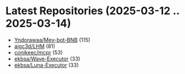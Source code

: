 # Latest Repositories (2025-03-12 .. 2025-03-14)

- [Yndorawaa/Mev-bot-BNB](https://github.com/Yndorawaa/Mev-bot-BNB) (115)
- [aigc3d/LHM](https://github.com/aigc3d/LHM) (81)
- [conikeec/mcpr](https://github.com/conikeec/mcpr) (53)
- [ekbsa/Wave-Executor](https://github.com/ekbsa/Wave-Executor) (33)
- [ekbsa/Luna-Executor](https://github.com/ekbsa/Luna-Executor) (33)
